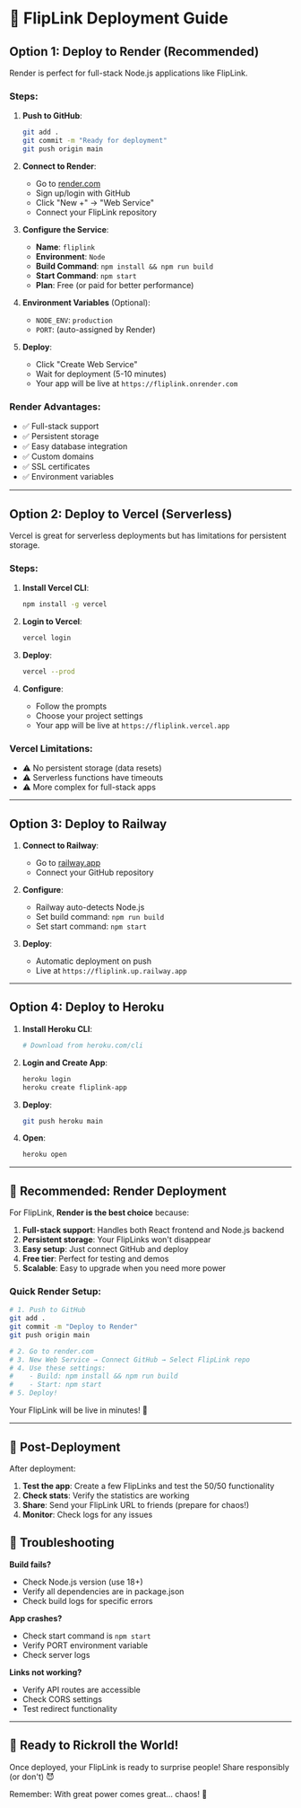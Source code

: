 # 🚀 FlipLink Deployment Guide

## Option 1: Deploy to Render (Recommended)

Render is perfect for full-stack Node.js applications like FlipLink.

### Steps:

1. **Push to GitHub**:
   ```bash
   git add .
   git commit -m "Ready for deployment"
   git push origin main
   ```

2. **Connect to Render**:
   - Go to [render.com](https://render.com)
   - Sign up/login with GitHub
   - Click "New +" → "Web Service"
   - Connect your FlipLink repository

3. **Configure the Service**:
   - **Name**: `fliplink`
   - **Environment**: `Node`
   - **Build Command**: `npm install && npm run build`
   - **Start Command**: `npm start`
   - **Plan**: Free (or paid for better performance)

4. **Environment Variables** (Optional):
   - `NODE_ENV`: `production`
   - `PORT`: (auto-assigned by Render)

5. **Deploy**:
   - Click "Create Web Service"
   - Wait for deployment (5-10 minutes)
   - Your app will be live at `https://fliplink.onrender.com`

### Render Advantages:
- ✅ Full-stack support
- ✅ Persistent storage
- ✅ Easy database integration
- ✅ Custom domains
- ✅ SSL certificates
- ✅ Environment variables

---

## Option 2: Deploy to Vercel (Serverless)

Vercel is great for serverless deployments but has limitations for persistent storage.

### Steps:

1. **Install Vercel CLI**:
   ```bash
   npm install -g vercel
   ```

2. **Login to Vercel**:
   ```bash
   vercel login
   ```

3. **Deploy**:
   ```bash
   vercel --prod
   ```

4. **Configure**:
   - Follow the prompts
   - Choose your project settings
   - Your app will be live at `https://fliplink.vercel.app`

### Vercel Limitations:
- ⚠️ No persistent storage (data resets)
- ⚠️ Serverless functions have timeouts
- ⚠️ More complex for full-stack apps

---

## Option 3: Deploy to Railway

1. **Connect to Railway**:
   - Go to [railway.app](https://railway.app)
   - Connect your GitHub repository

2. **Configure**:
   - Railway auto-detects Node.js
   - Set build command: `npm run build`
   - Set start command: `npm start`

3. **Deploy**:
   - Automatic deployment on push
   - Live at `https://fliplink.up.railway.app`

---

## Option 4: Deploy to Heroku

1. **Install Heroku CLI**:
   ```bash
   # Download from heroku.com/cli
   ```

2. **Login and Create App**:
   ```bash
   heroku login
   heroku create fliplink-app
   ```

3. **Deploy**:
   ```bash
   git push heroku main
   ```

4. **Open**:
   ```bash
   heroku open
   ```

---

## 🎯 Recommended: Render Deployment

For FlipLink, **Render is the best choice** because:

1. **Full-stack support**: Handles both React frontend and Node.js backend
2. **Persistent storage**: Your FlipLinks won't disappear
3. **Easy setup**: Just connect GitHub and deploy
4. **Free tier**: Perfect for testing and demos
5. **Scalable**: Easy to upgrade when you need more power

### Quick Render Setup:

```bash
# 1. Push to GitHub
git add .
git commit -m "Deploy to Render"
git push origin main

# 2. Go to render.com
# 3. New Web Service → Connect GitHub → Select FlipLink repo
# 4. Use these settings:
#    - Build: npm install && npm run build  
#    - Start: npm start
# 5. Deploy!
```

Your FlipLink will be live in minutes! 🎉

---

## 📝 Post-Deployment

After deployment:

1. **Test the app**: Create a few FlipLinks and test the 50/50 functionality
2. **Check stats**: Verify the statistics are working
3. **Share**: Send your FlipLink URL to friends (prepare for chaos!)
4. **Monitor**: Check logs for any issues

## 🔧 Troubleshooting

**Build fails?**
- Check Node.js version (use 18+)
- Verify all dependencies are in package.json
- Check build logs for specific errors

**App crashes?**
- Check start command is `npm start`
- Verify PORT environment variable
- Check server logs

**Links not working?**
- Verify API routes are accessible
- Check CORS settings
- Test redirect functionality

---

## 🎪 Ready to Rickroll the World!

Once deployed, your FlipLink is ready to surprise people! Share responsibly (or don't) 😈

Remember: With great power comes great... chaos! 🎲